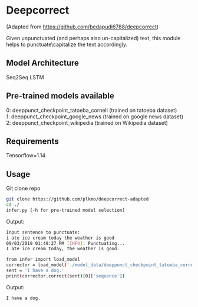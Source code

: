 # Deepcorrect
(Adapted from https://github.com/bedapudi6788/deepcorrect)

Given unpunctuated (and perhaps also un-capitalized) text, this module helps to punctuate\capitalize the text accordingly. 

## Model Architecture
Seq2Seq LSTM

## Pre-trained models available
0: deeppunct_checkpoint_tatoeba_cornell (trained on tatoeba dataset)  
1: deeppunct_checkpoint_google_news (trained on google news dataset)  
2: deeppunct_checkpoint_wikipedia (trained on Wikipedia dataset)  

## Requirements
Tensorflow=1.14

## Usage
Git clone repo

```bash
git clone https://github.com/plkmo/deepcorrect-adapted
cd ./
infer.py [-h for pre-trained model selection]
```

Output:
```bash
Input sentence to punctuate:
i ate ice cream today the weather is good
09/03/2019 01:49:27 PM [INFO]: Punctuating...
I ate ice cream today, the weather is good.
```

```bash
from infer import load_model
corrector = load_model('./model_data/deeppunct_checkpoint_tatoeba_cornell')
sent = 'I have a dog.'
print(corrector.correct(sent)[0]['sequence'])
```

Output:
```bash
I have a dog.
```

